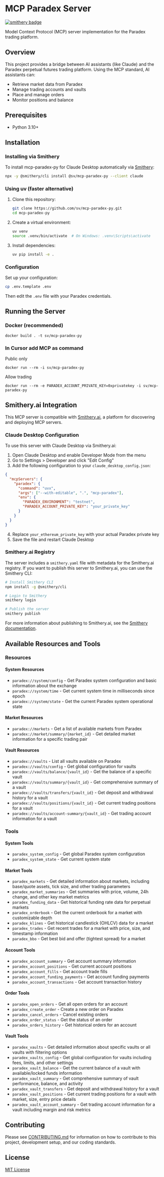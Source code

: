 # MCP Paradex Server

[![smithery badge](https://smithery.ai/badge/@sv/mcp-paradex-py)](https://smithery.ai/server/@sv/mcp-paradex-py)

Model Context Protocol (MCP) server implementation for the Paradex trading platform.

## Overview

This project provides a bridge between AI assistants (like Claude) and the Paradex perpetual futures trading platform. Using the MCP standard, AI assistants can:

- Retrieve market data from Paradex
- Manage trading accounts and vaults
- Place and manage orders
- Monitor positions and balance

## Prerequisites

- Python 3.10+

## Installation

### Installing via Smithery

To install mcp-paradex-py for Claude Desktop automatically via [Smithery](https://smithery.ai/server/@sv/mcp-paradex-py):

```bash
npx -y @smithery/cli install @sv/mcp-paradex-py --client claude
```

### Using uv (faster alternative)

1. Clone this repository:

   ```bash
   git clone https://github.com/sv/mcp-paradex-py.git
   cd mcp-paradex-py
   ```

2. Create a virtual environment:

   ```bash
   uv venv
   source .venv/bin/activate  # On Windows: .venv\Scripts\activate
   ```

3. Install dependencies:
   ```bash
   uv pip install -e .
   ```

### Configuration

Set up your configuration:

```bash
cp .env.template .env
```

Then edit the `.env` file with your Paradex credentials.

## Running the Server

### Docker (recommended)

```
docker build . -t sv/mcp-paradex-py
```

### In Cursor add MCP as command

Public only

```
docker run --rm -i sv/mcp-paradex-py
```

Allow trading

```
docker run --rm -e PARADEX_ACCOUNT_PRIVATE_KEY=0xprivatekey -i sv/mcp-paradex-py
```

## Smithery.ai Integration

This MCP server is compatible with [Smithery.ai](https://smithery.ai/), a platform for discovering and deploying MCP servers.

### Claude Desktop Configuration

To use this server with Claude Desktop via Smithery.ai:

1. Open Claude Desktop and enable Developer Mode from the menu
2. Go to Settings > Developer and click "Edit Config"
3. Add the following configuration to your `claude_desktop_config.json`:

```json
{
  "mcpServers": {
    "paradex": {
      "command": "uvx",
      "args": ["--with-editable", ".", "mcp-paradex"],
      "env": {
        "PARADEX_ENVIRONMENT": "testnet",
        "PARADEX_ACCOUNT_PRIVATE_KEY": "your_private_key"
      }
    }
  }
}
```

4. Replace `your_ethereum_private_key` with your actual Paradex private key
5. Save the file and restart Claude Desktop

### Smithery.ai Registry

The server includes a `smithery.yaml` file with metadata for the Smithery.ai registry. If you want to publish this server to Smithery.ai, you can use the Smithery CLI:

```bash
# Install Smithery CLI
npm install -g @smithery/cli

# Login to Smithery
smithery login

# Publish the server
smithery publish
```

For more information about publishing to Smithery.ai, see the [Smithery documentation](https://smithery.ai/docs).

## Available Resources and Tools

### Resources

#### System Resources

- `paradex://system/config` - Get Paradex system configuration and basic information about the exchange
- `paradex://system/time` - Get current system time in milliseconds since epoch
- `paradex://system/state` - Get the current Paradex system operational state

#### Market Resources

- `paradex://markets` - Get a list of available markets from Paradex
- `paradex://market/summary/{market_id}` - Get detailed market information for a specific trading pair

#### Vault Resources

- `paradex://vaults` - List all vaults available on Paradex
- `paradex://vaults/config` - Get global configuration for vaults
- `paradex://vaults/balance/{vault_id}` - Get the balance of a specific vault
- `paradex://vaults/summary/{vault_id}` - Get comprehensive summary of a vault
- `paradex://vaults/transfers/{vault_id}` - Get deposit and withdrawal history for a vault
- `paradex://vaults/positions/{vault_id}` - Get current trading positions for a vault
- `paradex://vaults/account-summary/{vault_id}` - Get trading account information for a vault

### Tools

#### System Tools

- `paradex_system_config` - Get global Paradex system configuration
- `paradex_system_state` - Get current system state

#### Market Tools

- `paradex_markets` - Get detailed information about markets, including base/quote assets, tick size, and other trading parameters
- `paradex_market_summaries` - Get summaries with price, volume, 24h change, and other key market metrics
- `paradex_funding_data` - Get historical funding rate data for perpetual markets
- `paradex_orderbook` - Get the current orderbook for a market with customizable depth
- `paradex_klines` - Get historical candlestick (OHLCV) data for a market
- `paradex_trades` - Get recent trades for a market with price, size, and timestamp information
- `paradex_bbo` - Get best bid and offer (tightest spread) for a market

#### Account Tools

- `paradex_account_summary` - Get account summary information
- `paradex_account_positions` - Get current account positions
- `paradex_account_fills` - Get account trade fills
- `paradex_account_funding_payments` - Get account funding payments
- `paradex_account_transactions` - Get account transaction history

#### Order Tools

- `paradex_open_orders` - Get all open orders for an account
- `paradex_create_order` - Create a new order on Paradex
- `paradex_cancel_orders` - Cancel existing orders
- `paradex_order_status` - Get the status of an order
- `paradex_orders_history` - Get historical orders for an account

#### Vault Tools

- `paradex_vaults` - Get detailed information about specific vaults or all vaults with filtering options
- `paradex_vaults_config` - Get global configuration for vaults including fees, limits, and other settings
- `paradex_vault_balance` - Get the current balance of a vault with available/locked funds information
- `paradex_vault_summary` - Get comprehensive summary of vault performance, balance, and activity
- `paradex_vault_transfers` - Get deposit and withdrawal history for a vault
- `paradex_vault_positions` - Get current trading positions for a vault with market, size, entry price details
- `paradex_vault_account_summary` - Get trading account information for a vault including margin and risk metrics

## Contributing

Please see [CONTRIBUTING.md](CONTRIBUTING.md) for information on how to contribute to this project, development setup, and our coding standards.

## License

[MIT License](LICENSE)
